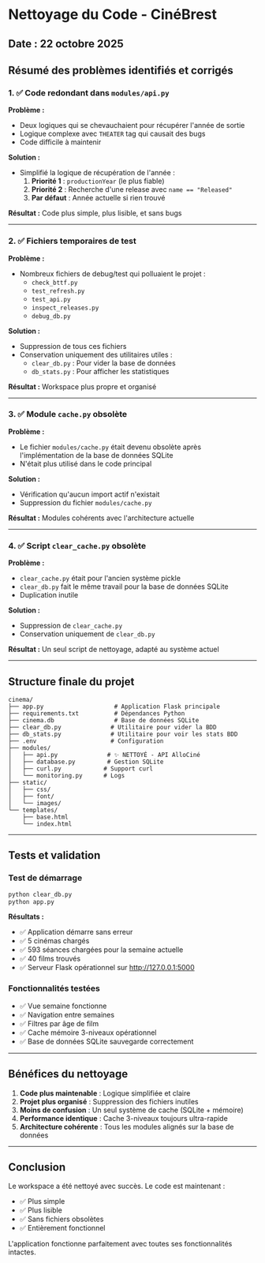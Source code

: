 # Nettoyage du Code - CinéBrest

## Date : 22 octobre 2025

## Résumé des problèmes identifiés et corrigés

### 1. ✅ Code redondant dans `modules/api.py`
**Problème :**
- Deux logiques qui se chevauchaient pour récupérer l'année de sortie
- Logique complexe avec `THEATER` tag qui causait des bugs
- Code difficile à maintenir

**Solution :**
- Simplifié la logique de récupération de l'année :
  1. **Priorité 1** : `productionYear` (le plus fiable)
  2. **Priorité 2** : Recherche d'une release avec `name == "Released"`
  3. **Par défaut** : Année actuelle si rien trouvé

**Résultat :** Code plus simple, plus lisible, et sans bugs

---

### 2. ✅ Fichiers temporaires de test
**Problème :**
- Nombreux fichiers de debug/test qui polluaient le projet :
  - `check_bttf.py`
  - `test_refresh.py`
  - `test_api.py`
  - `inspect_releases.py`
  - `debug_db.py`

**Solution :**
- Suppression de tous ces fichiers
- Conservation uniquement des utilitaires utiles :
  - `clear_db.py` : Pour vider la base de données
  - `db_stats.py` : Pour afficher les statistiques

**Résultat :** Workspace plus propre et organisé

---

### 3. ✅ Module `cache.py` obsolète
**Problème :**
- Le fichier `modules/cache.py` était devenu obsolète après l'implémentation de la base de données SQLite
- N'était plus utilisé dans le code principal

**Solution :**
- Vérification qu'aucun import actif n'existait
- Suppression du fichier `modules/cache.py`

**Résultat :** Modules cohérents avec l'architecture actuelle

---

### 4. ✅ Script `clear_cache.py` obsolète
**Problème :**
- `clear_cache.py` était pour l'ancien système pickle
- `clear_db.py` fait le même travail pour la base de données SQLite
- Duplication inutile

**Solution :**
- Suppression de `clear_cache.py`
- Conservation uniquement de `clear_db.py`

**Résultat :** Un seul script de nettoyage, adapté au système actuel

---

## Structure finale du projet

```
cinema/
├── app.py                    # Application Flask principale
├── requirements.txt          # Dépendances Python
├── cinema.db                 # Base de données SQLite
├── clear_db.py              # Utilitaire pour vider la BDD
├── db_stats.py              # Utilitaire pour voir les stats BDD
├── .env                     # Configuration
├── modules/
│   ├── api.py              # ✨ NETTOYÉ - API AlloCiné
│   ├── database.py         # Gestion SQLite
│   ├── curl.py            # Support curl
│   └── monitoring.py      # Logs
├── static/
│   ├── css/
│   ├── font/
│   └── images/
└── templates/
    ├── base.html
    └── index.html
```

---

## Tests et validation

### Test de démarrage
```bash
python clear_db.py
python app.py
```

**Résultats :**
- ✅ Application démarre sans erreur
- ✅ 5 cinémas chargés
- ✅ 593 séances chargées pour la semaine actuelle
- ✅ 40 films trouvés
- ✅ Serveur Flask opérationnel sur http://127.0.0.1:5000

### Fonctionnalités testées
- ✅ Vue semaine fonctionne
- ✅ Navigation entre semaines
- ✅ Filtres par âge de film
- ✅ Cache mémoire 3-niveaux opérationnel
- ✅ Base de données SQLite sauvegarde correctement

---

## Bénéfices du nettoyage

1. **Code plus maintenable** : Logique simplifiée et claire
2. **Projet plus organisé** : Suppression des fichiers inutiles
3. **Moins de confusion** : Un seul système de cache (SQLite + mémoire)
4. **Performance identique** : Cache 3-niveaux toujours ultra-rapide
5. **Architecture cohérente** : Tous les modules alignés sur la base de données

---

## Conclusion

Le workspace a été nettoyé avec succès. Le code est maintenant :
- ✅ Plus simple
- ✅ Plus lisible
- ✅ Sans fichiers obsolètes
- ✅ Entièrement fonctionnel

L'application fonctionne parfaitement avec toutes ses fonctionnalités intactes.
